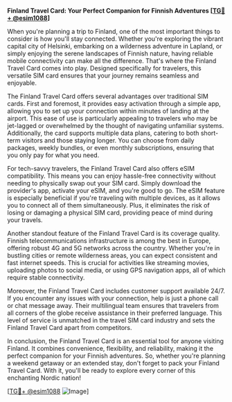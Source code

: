 **Finland Travel Card: Your Perfect Companion for Finnish Adventures [[TG💪+ @esim1088](https://t.me/s/esim1088)]**

When you're planning a trip to Finland, one of the most important things to consider is how you'll stay connected. Whether you're exploring the vibrant capital city of Helsinki, embarking on a wilderness adventure in Lapland, or simply enjoying the serene landscapes of Finnish nature, having reliable mobile connectivity can make all the difference. That's where the Finland Travel Card comes into play. Designed specifically for travelers, this versatile SIM card ensures that your journey remains seamless and enjoyable.

The Finland Travel Card offers several advantages over traditional SIM cards. First and foremost, it provides easy activation through a simple app, allowing you to set up your connection within minutes of landing at the airport. This ease of use is particularly appealing to travelers who may be jet-lagged or overwhelmed by the thought of navigating unfamiliar systems. Additionally, the card supports multiple data plans, catering to both short-term visitors and those staying longer. You can choose from daily packages, weekly bundles, or even monthly subscriptions, ensuring that you only pay for what you need.

For tech-savvy travelers, the Finland Travel Card also offers eSIM compatibility. This means you can enjoy hassle-free connectivity without needing to physically swap out your SIM card. Simply download the provider's app, activate your eSIM, and you're good to go. The eSIM feature is especially beneficial if you're traveling with multiple devices, as it allows you to connect all of them simultaneously. Plus, it eliminates the risk of losing or damaging a physical SIM card, providing peace of mind during your travels.

Another standout feature of the Finland Travel Card is its coverage quality. Finnish telecommunications infrastructure is among the best in Europe, offering robust 4G and 5G networks across the country. Whether you're in bustling cities or remote wilderness areas, you can expect consistent and fast internet speeds. This is crucial for activities like streaming movies, uploading photos to social media, or using GPS navigation apps, all of which require stable connectivity.

Moreover, the Finland Travel Card includes customer support available 24/7. If you encounter any issues with your connection, help is just a phone call or chat message away. Their multilingual team ensures that travelers from all corners of the globe receive assistance in their preferred language. This level of service is unmatched in the travel SIM card industry and sets the Finland Travel Card apart from competitors.

In conclusion, the Finland Travel Card is an essential tool for anyone visiting Finland. It combines convenience, flexibility, and reliability, making it the perfect companion for your Finnish adventures. So, whether you're planning a weekend getaway or an extended stay, don't forget to pack your Finland Travel Card. With it, you'll be ready to explore every corner of this enchanting Nordic nation!

[[TG💪+ @esim1088](https://t.me/s/esim1088) ![Image](https://i.postimg.cc/Y0z9fWf4/image.png)]
